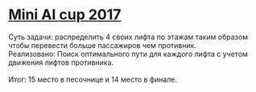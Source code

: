 # <a href="http://aicups.ru/"> Mini AI cup 2017</a>
Суть задачи: распределить 4 своих лифта по этажам таким образом чтобы перевести больше пассажиров чем противник.<br/>
Реализовано: Поиск оптимального пути для каждого лифта с учетом движения лифтов противника.<br/>
<br/>
Итог: 15 место в песочнице и 14 место в финале.
